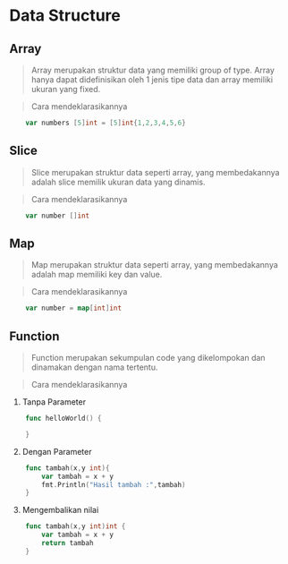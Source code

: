 # Data Structure

## Array 
> Array merupakan struktur data yang memiliki group of type. Array hanya dapat didefinisikan oleh 1 jenis tipe data dan array memiliki ukuran yang fixed.

> Cara mendeklarasikannya
```go 
    var numbers [5]int = [5]int{1,2,3,4,5,6}
```
## Slice
> Slice merupakan struktur data seperti array, yang membedakannya adalah slice memilik ukuran data yang dinamis.

> Cara mendeklarasikannya
```go
    var number []int
```

## Map
> Map merupakan struktur data seperti array, yang membedakannya adalah map memiliki key dan value.

> Cara mendeklarasikannya
```go
    var number = map[int]int
```

## Function

> Function merupakan sekumpulan code yang dikelompokan dan dinamakan dengan nama tertentu.

> Cara mendeklarasikannya
1. Tanpa Parameter
```go
    func helloWorld() {

    }
```
2. Dengan Parameter
```go
    func tambah(x,y int){
        var tambah = x + y
        fmt.Println("Hasil tambah :",tambah)
    }
```
3. Mengembalikan nilai
```go
    func tambah(x,y int)int {
        var tambah = x + y
        return tambah
    }
```